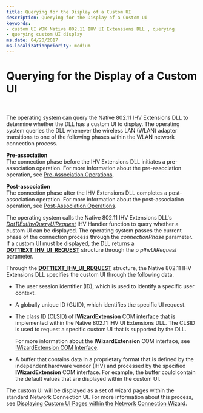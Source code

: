 ```yaml
---
title: Querying for the Display of a Custom UI
description: Querying for the Display of a Custom UI
keywords:
- custom UI WDK Native 802.11 IHV UI Extensions DLL , querying
- querying custom UI display
ms.date: 04/20/2017
ms.localizationpriority: medium
---
```


# Querying for the Display of a Custom UI




 

The operating system can query the Native 802.11 IHV Extensions DLL to determine whether the DLL has a custom UI to display. The operating system queries the DLL whenever the wireless LAN (WLAN) adapter transitions to one of the following phases within the WLAN network connection process.

<a href="" id="pre-association-------"></a>**Pre-association**   
The connection phase before the IHV Extensions DLL initiates a pre-association operation. For more information about the pre-association operation, see [Pre-Association Operations](pre-association-operations.md).

<a href="" id="post-association-------"></a>**Post-association**   
The connection phase after the IHV Extensions DLL completes a post-association operation. For more information about the post-association operation, see [Post-Association Operations](post-association-operations.md).

The operating system calls the Native 802.11 IHV Extensions DLL's [*Dot11ExtIhvQueryUIRequest*](/windows-hardware/drivers/ddi/wlanihv/nc-wlanihv-dot11extihv_query_ui_request) IHV Handler function to query whether a custom UI can be displayed. The operating system passes the current phase of the connection process through the *connectionPhase* parameter. If a custom UI must be displayed, the DLL returns a [**DOT11EXT\_IHV\_UI\_REQUEST**](/windows-hardware/drivers/ddi/wlanihv/ns-wlanihv-_dot11ext_ihv_ui_request) structure through the p *pIhvUIRequest* parameter.

Through the [**DOT11EXT\_IHV\_UI\_REQUEST**](/windows-hardware/drivers/ddi/wlanihv/ns-wlanihv-_dot11ext_ihv_ui_request) structure, the Native 802.11 IHV Extensions DLL specifies the custom UI through the following data.

-   The user session identifier (ID), which is used to identify a specific user context.

-   A globally unique ID (GUID), which identifies the specific UI request.

-   The class ID (CLSID) of **IWizardExtension** COM interface that is implemented within the Native 802.11 IHV UI Extensions DLL. The CLSID is used to request a specific custom UI that is supported by the DLL.

    For more information about the **IWizardExtension** COM interface, see [IWizardExtension COM Interface](/windows/win32/api/shobjidl/nn-shobjidl-iwizardextension).

-   A buffer that contains data in a proprietary format that is defined by the independent hardware vendor (IHV) and processed by the specified **IWizardExtension** COM interface. For example, the buffer could contain the default values that are displayed within the custom UI.

The custom UI will be displayed as a set of wizard pages within the standard Network Connection UI. For more information about this process, see [Displaying Custom UI Pages within the Network Connection Wizard](displaying-custom-ui-pages-within-the-network-connection-wizard.md).

 

 
